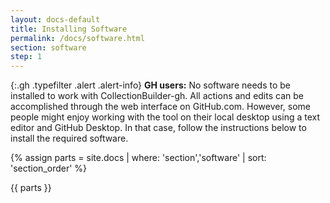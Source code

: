 ```yaml
---
layout: docs-default
title: Installing Software
permalink: /docs/software.html
section: software
step: 1
---
```


{:.gh .typefilter .alert .alert-info}
**GH users:** No software needs to be installed to work with CollectionBuilder-gh. All actions and edits can be accomplished through the web interface on GitHub.com. However, some people might enjoy working with the tool on their local desktop using a text editor and GitHub Desktop. In that case, follow the instructions below to install the required software.

{% assign parts = site.docs | where: 'section','software' | sort: 'section_order' %}

{{ parts }}


